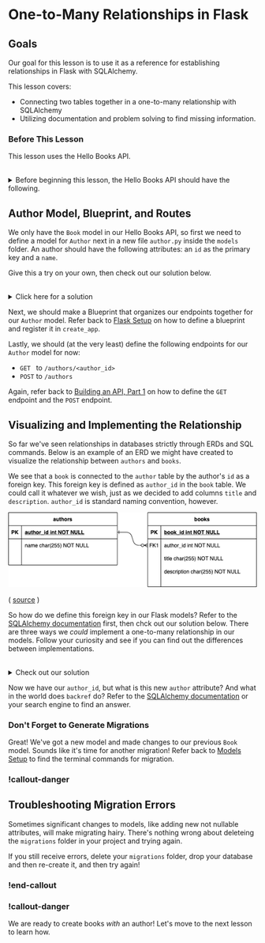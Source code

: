 # One-to-Many Relationships in Flask

## Goals

Our goal for this lesson is to use it as a reference for establishing relationships in Flask with SQLAlchemy.

This lesson covers:

- Connecting two tables together in a one-to-many relationship with SQLAlchemy
- Utilizing documentation and problem solving to find missing information.

### Before This Lesson

This lesson uses the Hello Books API.

<br />

<details style="max-width: 700px; margin: auto;">
    <summary>
        Before beginning this lesson, the Hello Books API should have the following.
    </summary>

- A `hello_books_development` database
- A `book` table defined
- A `Book` model defined
- Endpoints defined for these RESTful routes:
- `GET` to `/books`
- `POST` to `/books`
- `GET` to `/books/<book_id>`
- `PUT` to `/books/<book_id>`
- `DELETE` to `/books/<book_id>`

The `Book` model and table should have the following columns:

- `id`
- `title`
- `description`

</details>


## Author Model, Blueprint, and Routes

We only have the `Book` model in our Hello Books API, so first we need to define a model for `Author` next in a new file `author.py` inside the `models` folder. An author should have the following attributes: an `id` as the primary key and a `name`.

Give this a try on your own, then check out our solution below.

<br />

<details>
  <summary>Click here for a solution</summary>

  ``` python
  from app import db

  class Author:
    id = db.Column(db.Integer, primary_key=True, autoincrement=True)
    name = db.Column(db.String)
  ```
</details>


Next, we should make a Blueprint that organizes our endpoints together for our `Author` model. Refer back to [Flask Setup](../requests-and-responses-in-flask/flask-hello-books.md) on how to define a blueprint and register it in `create_app`.

Lastly, we should (at the very least) define the following endpoints for our `Author` model for now:
- `GET ` to `/authors/<author_id>`
- `POST` to `/authors`

Again, refer back to [Building an API, Part 1](../building-an-api/read.md) on how to define the `GET` endpoint and the `POST` endpoint.


## Visualizing and Implementing the Relationship

So far we've seen relationships in databases strictly through ERDs and SQL commands. Below is an example of an ERD we might have created to visualize the relationship between `authors` and `books`.

We see that a `book` is connected to the `author` table by the author's `id` as a foreign key. This foreign key is defined as `author_id` in the `book` table. We could call it whatever we wish, just as we decided to add columns `title` and `description`. `author_id` is standard naming convention, however.

![An entity relational diagram describing a one-to-many relationship between books and authors in a SQL database](../assets/one-to-many-relationships-in-flask_erd.png)

( [source](https://draw.io) )

So how do we define this foreign key in our Flask models? Refer to the [SQLAlchemy documentation](https://docs.sqlalchemy.org/en/14/orm/basic_relationships.html#one-to-many) first, then chck out our solution below. There are three ways we _could_ implement a one-to-many relationship in our models. Follow your curiosity and see if you can find out the differences between implementations.

<br />

<details>
  <summary>Check out our solution</summary>

  ``` python
  from app import db

  class Author:
    id = db.Column(db.Integer, primary_key=True, autoincrement=True)
    name = db.Column(db.String)
    author_id = db.Column(db.Integer, db.ForeignKey('author.id'))
    author = db.relationship("Author", backref="books")
  ```
</details>

Now we have our `author_id`, but what is this new `author` attribute? And what in the world does `backref` do? Refer to the [SQLAlchemy documentation](https://docs.sqlalchemy.org/en/14/orm/basic_relationships.html#one-to-many) or your search engine to find an answer.


### Don't Forget to Generate Migrations

Great! We've got a new model and made changes to our previous `Book` model. Sounds like it's time for another migration! Refer back to [Models Setup](../building-an-api/models-setup.md) to find the terminal commands for migration.


### !callout-danger

## Troubleshooting Migration Errors

Sometimes significant changes to models, like adding new not nullable attributes, will make migrating hairy. There's nothing wrong about deleteing the `migrations` folder in your project and trying again.

If you still receive errors, delete your  `migrations` folder, drop your database and then re-create it, and then try again!

### !end-callout

### !callout-danger


We are ready to create books _with_ an author! Let's move to the next lesson to learn how.